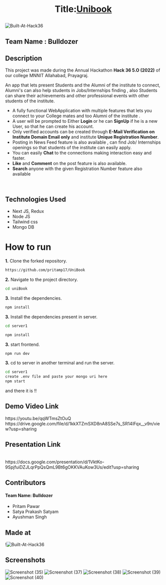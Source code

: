 <h1>
<p align="center">
        <b> Title:<u>Unibook</u> </b>
</p>
</h1>

![Built-At-Hack36](https://user-images.githubusercontent.com/42494153/164942832-baf753cd-58e4-41a3-8410-e387c70f8ec6.png)


<h2> Team Name : Bulldozer </h2>

<h2> Description </h2>

 This project was made during the Annual Hackathon <b> Hack 36 5.O (2022)</b> of our college MNNIT Allahabad, Prayagraj.<br>

 An app that lets present Students and the Alumni of the institute to connect, Alumni's can also help students in Jobs/Internships finding , also Students can share    their achievements and other professional events with other students of the institute.

 <ul>
 <li>A fully functional WebApplication with multiple features that lets you connect to your College mates and too Alumni of the institute . <br></li>
 <li>A user will be prompted to Either <b> Login </b> or he can <b>SignUp</b> if he is a new User, so that he can create his account. <br></li>
 <li>Only verified accounts can be created through <b>E-Mail Verification on Institute Domain Email only</b> and institute <b>Unique Registration Number</b>.<br></li>
 <li>Posting in News Feed feature is also available , can find Job/ Internships openings so that students of the institute can easily apply. <br></li>
 <li>You can easily <b>Chat</b> to the connections making interaction easy and faster. <br></li>
 <li><b>Like</b> and <b>Comment</b> on the post feature is also available. <br></li>
 <li><b>Search</b> anyone with the given Registration Number feature also available</li> 
 </ul>
 <br>
 
 <h2> Technologies Used </h2>
  <ul>
  <li>Next JS, Redux</li>
  <li>Node JS </li>
  <li>Tailwind css</li>
   <li>Mongo DB</li>     
 </ul>
 
 # How to run
 
 **1.** Clone the forked repository.
 ```bash
https://github.com/pritamp17/UniBook
```
 **2.** Navigate to the project directory.
   ```bash
cd uniBook
```
**3.** Install the dependencies.
   ```bash
npm install
```
**3.** Install the dependencies present in server.
   ```bash
cd server1
```
   ```bash
npm install
```
**3.** start frontend.
   ```bash
npm run dev
```
**3.** cd to server in another terminal and run the server.
   ```bash
 cd server1
 create .env file and paste your mongo uri here
 npm start
```
and there it is !!

 <h2> Demo Video Link </h2>
 https://youtu.be/qqWTmsZtOuQ <br>
 https://drive.google.com/file/d/1kkXTZmSXD8nA8SSe7s_SR14IFqx__v9n/view?usp=sharing

 
 <h2> Presentation Link </h2> <br>
 https://docs.google.com/presentation/d/1VktKo-9SpjfuiDZJLqrPpQsQmL9Bt6gOKKVAuKow3Us/edit?usp=sharing
 
 <h2> Contributors </h2>
 <h4> Team Name: Bulldozer</h4>
 <ul>
 <li>Pritam Pawar</li>
 <li>Satya Prakash Satyam<br></li>
 <li>Ayushman Singh</li>
 </ul>
 
 ## Made at 
 !![Built-At-Hack36](https://user-images.githubusercontent.com/42494153/164942832-baf753cd-58e4-41a3-8410-e387c70f8ec6.png)

 ## Screenshots 
 ![Screenshot (35)](https://user-images.githubusercontent.com/42494153/164956747-3d8082e1-9dd4-4acd-ba61-30d19775dfcd.png)
 ![Screenshot (37)](https://user-images.githubusercontent.com/42494153/164956753-6d0d09f2-7a0f-4455-8ecf-2fd41bcab973.png)
![Screenshot (38)](https://user-images.githubusercontent.com/42494153/164956759-73f10a5c-6983-4b71-bb63-86743a9b54f9.png)
![Screenshot (39)](https://user-images.githubusercontent.com/42494153/164956764-602e80e9-c673-4d05-b728-59ff0c2c95d8.png)
![Screenshot (40)](https://user-images.githubusercontent.com/42494153/164956765-243786cc-93f3-4aff-a351-0169c4395695.png)


